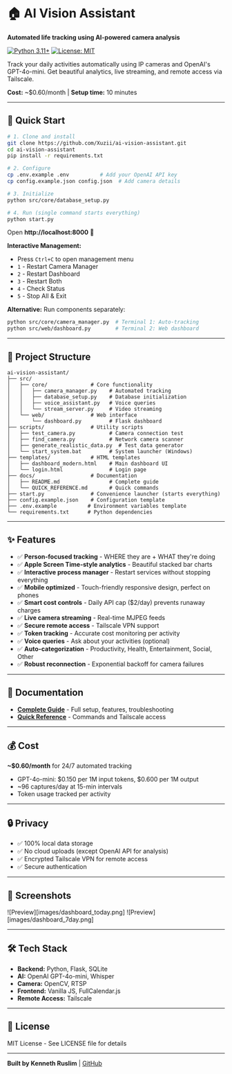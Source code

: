 # 🏠 AI Vision Assistant

**Automated life tracking using AI-powered camera analysis**

[![Python 3.11+](https://img.shields.io/badge/python-3.11+-blue.svg)](https://www.python.org/downloads/)
[![License: MIT](https://img.shields.io/badge/License-MIT-yellow.svg)](https://opensource.org/licenses/MIT)

Track your daily activities automatically using IP cameras and OpenAI's GPT-4o-mini. Get beautiful analytics, live streaming, and remote access via Tailscale.

**Cost:** ~$0.60/month | **Setup time:** 10 minutes

---

## 🚀 Quick Start

```bash
# 1. Clone and install
git clone https://github.com/Xuzii/ai-vision-assistant.git
cd ai-vision-assistant
pip install -r requirements.txt

# 2. Configure
cp .env.example .env          # Add your OpenAI API key
cp config.example.json config.json  # Add camera details

# 3. Initialize
python src/core/database_setup.py

# 4. Run (single command starts everything)
python start.py
```

Open **http://localhost:8000** 🎉

**Interactive Management:**
- Press `Ctrl+C` to open management menu
- `1` - Restart Camera Manager
- `2` - Restart Dashboard
- `3` - Restart Both
- `4` - Check Status
- `5` - Stop All & Exit

**Alternative:** Run components separately:
```bash
python src/core/camera_manager.py  # Terminal 1: Auto-tracking
python src/web/dashboard.py        # Terminal 2: Web dashboard
```

---

## 📁 Project Structure

```
ai-vision-assistant/
├── src/
│   ├── core/              # Core functionality
│   │   ├── camera_manager.py    # Automated tracking
│   │   ├── database_setup.py    # Database initialization
│   │   ├── voice_assistant.py   # Voice queries
│   │   └── stream_server.py     # Video streaming
│   └── web/               # Web interface
│       └── dashboard.py         # Flask dashboard
├── scripts/               # Utility scripts
│   ├── test_camera.py           # Camera connection test
│   ├── find_camera.py           # Network camera scanner
│   ├── generate_realistic_data.py  # Test data generator
│   └── start_system.bat         # System launcher (Windows)
├── templates/             # HTML templates
│   ├── dashboard_modern.html    # Main dashboard UI
│   └── login.html               # Login page
├── docs/                  # Documentation
│   ├── README.md                # Complete guide
│   └── QUICK_REFERENCE.md       # Quick commands
├── start.py               # Convenience launcher (starts everything)
├── config.example.json    # Configuration template
├── .env.example          # Environment variables template
└── requirements.txt      # Python dependencies
```

---

## ✨ Features

- ✅ **Person-focused tracking** - WHERE they are + WHAT they're doing
- ✅ **Apple Screen Time-style analytics** - Beautiful stacked bar charts
- ✅ **Interactive process manager** - Restart services without stopping everything
- ✅ **Mobile optimized** - Touch-friendly responsive design, perfect on phones
- ✅ **Smart cost controls** - Daily API cap ($2/day) prevents runaway charges
- ✅ **Live camera streaming** - Real-time MJPEG feeds
- ✅ **Secure remote access** - Tailscale VPN support
- ✅ **Token tracking** - Accurate cost monitoring per activity
- ✅ **Voice queries** - Ask about your activities (optional)
- ✅ **Auto-categorization** - Productivity, Health, Entertainment, Social, Other
- ✅ **Robust reconnection** - Exponential backoff for camera failures

---

## 📖 Documentation

- **[Complete Guide](docs/README.md)** - Full setup, features, troubleshooting
- **[Quick Reference](docs/QUICK_REFERENCE.md)** - Commands and Tailscale access

---

## 💰 Cost

**~$0.60/month** for 24/7 automated tracking
- GPT-4o-mini: $0.150 per 1M input tokens, $0.600 per 1M output
- ~96 captures/day at 15-min intervals
- Token usage tracked per activity

---

## 🔒 Privacy

- ✅ 100% local data storage
- ✅ No cloud uploads (except OpenAI API for analysis)
- ✅ Encrypted Tailscale VPN for remote access
- ✅ Secure authentication

---

## 📸 Screenshots

![Preview][images/dashboard_today.png]
![Preview][images/dashboard_7day.png]

---

## 🛠️ Tech Stack

- **Backend:** Python, Flask, SQLite
- **AI:** OpenAI GPT-4o-mini, Whisper
- **Camera:** OpenCV, RTSP
- **Frontend:** Vanilla JS, FullCalendar.js
- **Remote Access:** Tailscale

---

## 📄 License

MIT License - See LICENSE file for details

---

**Built by Kenneth Ruslim** | [GitHub](https://github.com/Xuzii)
